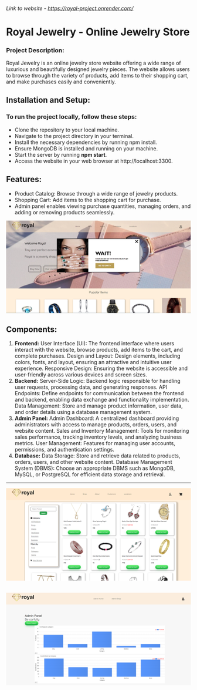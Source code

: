 ###### Link to website - https://royal-project.onrender.com/
# Royal Jewelry - Online Jewelry Store

### Project Description:
Royal Jewelry is an online jewelry store website offering a wide range of luxurious and beautifully designed jewelry pieces. The website allows users to browse through the variety of products, add items to their shopping cart, and make purchases easily and conveniently.

## Installation and Setup:
### To run the project locally, follow these steps:

- Clone the repository to your local machine.
- Navigate to the project directory in your terminal.
- Install the necessary dependencies by running npm install.
- Ensure MongoDB is installed and running on your machine.
- Start the server by running **npm start**.
- Access the website in your web browser at http://localhost:3300.

## Features:
- Product Catalog: Browse through a wide range of jewelry products.
- Shopping Cart: Add items to the shopping cart for purchase.
- Admin panel enables viewing purchase quantities, managing orders, and adding or removing products seamlessly.

![Homepic](./views/public/resources/RoyalHome.png)
## Components:
1. **Frontend:**
User Interface (UI): The frontend interface where users interact with the website, browse products, add items to the cart, and complete purchases.
Design and Layout: Design elements, including colors, fonts, and layout, ensuring an attractive and intuitive user experience.
Responsive Design: Ensuring the website is accessible and user-friendly across various devices and screen sizes.
2. **Backend:**
Server-Side Logic: Backend logic responsible for handling user requests, processing data, and generating responses.
API Endpoints: Define endpoints for communication between the frontend and backend, enabling data exchange and functionality implementation.
Data Management: Store and manage product information, user data, and order details using a database management system.
3. **Admin Panel:**
Admin Dashboard: A centralized dashboard providing administrators with access to manage products, orders, users, and website content.
Sales and Inventory Management: Tools for monitoring sales performance, tracking inventory levels, and analyzing business metrics.
User Management: Features for managing user accounts, permissions, and authentication settings.
4. **Database:**
Data Storage: Store and retrieve data related to products, orders, users, and other website content.
Database Management System (DBMS): Choose an appropriate DBMS such as MongoDB, MySQL, or PostgreSQL for efficient data storage and retrieval.

---
![Homepic](./views/public/resources/RoyalShop.png)

![Homepic](./views/public/resources/adminpanel.png)
---